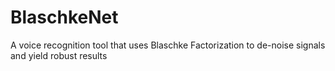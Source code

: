 # BlaschkeNet
A voice recognition tool that uses Blaschke Factorization to de-noise signals and yield robust results
